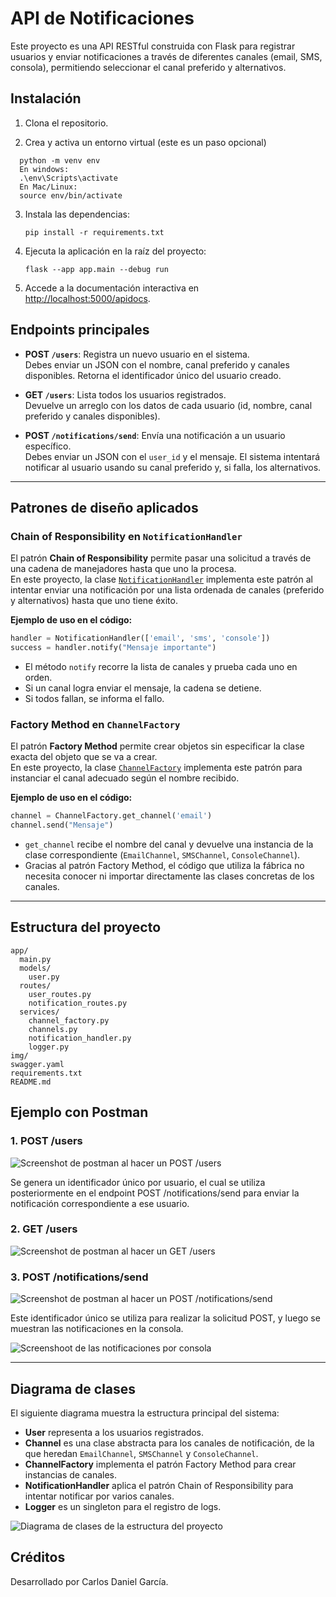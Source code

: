 # API de Notificaciones

Este proyecto es una API RESTful construida con Flask para registrar usuarios y enviar notificaciones a través de diferentes canales (email, SMS, consola), permitiendo seleccionar el canal preferido y alternativos.

## Instalación

1. Clona el repositorio.

2. Crea y activa un entorno virtual (este es un paso opcional)
```
  python -m venv env
  En windows:
  .\env\Scripts\activate
  En Mac/Linux:
  source env/bin/activate
```
3. Instala las dependencias:
   ```
   pip install -r requirements.txt
   ```
4. Ejecuta la aplicación en la raíz del proyecto:
   ```
   flask --app app.main --debug run
   ```
5. Accede a la documentación interactiva en [http://localhost:5000/apidocs](http://localhost:5000/apidocs).

## Endpoints principales

- **POST `/users`**: Registra un nuevo usuario en el sistema.  
  Debes enviar un JSON con el nombre, canal preferido y canales disponibles. Retorna el identificador único del usuario creado.

- **GET `/users`**: Lista todos los usuarios registrados.  
  Devuelve un arreglo con los datos de cada usuario (id, nombre, canal preferido y canales disponibles).

- **POST `/notifications/send`**: Envía una notificación a un usuario específico.  
  Debes enviar un JSON con el `user_id` y el mensaje. El sistema intentará notificar al usuario usando su canal preferido y, si falla, los alternativos.
---

## Patrones de diseño aplicados

### Chain of Responsibility en `NotificationHandler`

El patrón **Chain of Responsibility** permite pasar una solicitud a través de una cadena de manejadores hasta que uno la procesa.  
En este proyecto, la clase [`NotificationHandler`](app/services/notification_handler.py) implementa este patrón al intentar enviar una notificación por una lista ordenada de canales (preferido y alternativos) hasta que uno tiene éxito.

**Ejemplo de uso en el código:**
```python
handler = NotificationHandler(['email', 'sms', 'console'])
success = handler.notify("Mensaje importante")
```
- El método `notify` recorre la lista de canales y prueba cada uno en orden.
- Si un canal logra enviar el mensaje, la cadena se detiene.
- Si todos fallan, se informa el fallo.

### Factory Method en `ChannelFactory`

El patrón **Factory Method** permite crear objetos sin especificar la clase exacta del objeto que se va a crear.  
En este proyecto, la clase [`ChannelFactory`](app/services/channel_factory.py) implementa este patrón para instanciar el canal adecuado según el nombre recibido.

**Ejemplo de uso en el código:**
```python
channel = ChannelFactory.get_channel('email')
channel.send("Mensaje")
```
- `get_channel` recibe el nombre del canal y devuelve una instancia de la clase correspondiente (`EmailChannel`, `SMSChannel`, `ConsoleChannel`).
- Gracias al patrón Factory Method, el código que utiliza la fábrica no necesita conocer ni importar directamente las clases concretas de los canales. 

---

## Estructura del proyecto

```
app/
  main.py
  models/
    user.py
  routes/
    user_routes.py
    notification_routes.py
  services/
    channel_factory.py
    channels.py
    notification_handler.py
    logger.py
img/
swagger.yaml
requirements.txt
README.md
```

## Ejemplo con Postman

### 1. POST /users
![Screenshot de postman al hacer un POST /users](img/post_users.png)

Se genera un identificador único por usuario, el cual se utiliza posteriormente en el endpoint POST /notifications/send para enviar la notificación correspondiente a ese usuario.
### 2. GET /users
![Screenshot de postman al hacer un GET /users](img/get_users.png)

### 3. POST /notifications/send
![Screenshot de postman al hacer un POST /notifications/send](img/post_notifications.png)

Este identificador único se utiliza para realizar la solicitud POST, y luego se muestran las notificaciones en la consola.

![Screenshoot de las notificaciones por consola](img/notifications.png)

---

## Diagrama de clases

El siguiente diagrama muestra la estructura principal del sistema:

- **User** representa a los usuarios registrados.
- **Channel** es una clase abstracta para los canales de notificación, de la que heredan `EmailChannel`, `SMSChannel` y `ConsoleChannel`.
- **ChannelFactory** implementa el patrón Factory Method para crear instancias de canales.
- **NotificationHandler** aplica el patrón Chain of Responsibility para intentar notificar por varios canales.
- **Logger** es un singleton para el registro de logs.

![Diagrama de clases de la estructura del proyecto](img/Diagram.png)

## Créditos

Desarrollado por Carlos Daniel García.

